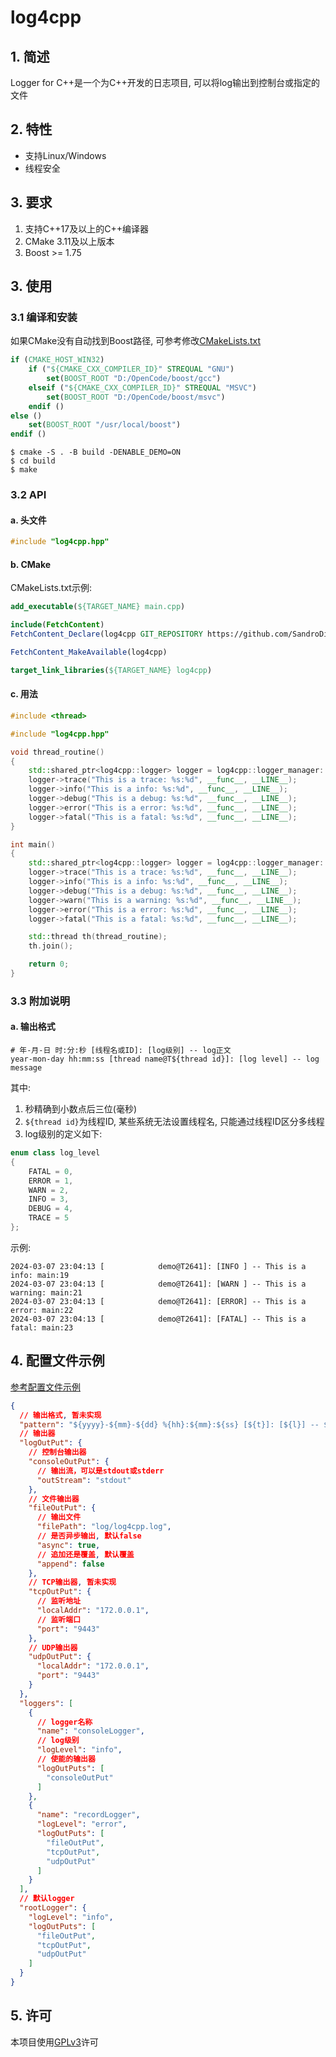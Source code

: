 # log4cpp

## 1. 简述

Logger for C++是一个为C++开发的日志项目, 可以将log输出到控制台或指定的文件

## 2. 特性

- 支持Linux/Windows
- 线程安全

## 3. 要求

1. 支持C++17及以上的C++编译器
2. CMake 3.11及以上版本
3. Boost >= 1.75

## 3. 使用

### 3.1 编译和安装

如果CMake没有自动找到Boost路径, 可参考修改[CMakeLists.txt](CMakeLists.txt)

```cmake
if (CMAKE_HOST_WIN32)
    if ("${CMAKE_CXX_COMPILER_ID}" STREQUAL "GNU")
        set(BOOST_ROOT "D:/OpenCode/boost/gcc")
    elseif ("${CMAKE_CXX_COMPILER_ID}" STREQUAL "MSVC")
        set(BOOST_ROOT "D:/OpenCode/boost/msvc")
    endif ()
else ()
    set(BOOST_ROOT "/usr/local/boost")
endif ()
```

```shell
$ cmake -S . -B build -DENABLE_DEMO=ON
$ cd build
$ make
```

### 3.2 API

#### a. 头文件

```c++
#include "log4cpp.hpp"
```

#### b. CMake

CMakeLists.txt示例:

```cmake
add_executable(${TARGET_NAME} main.cpp)

include(FetchContent)
FetchContent_Declare(log4cpp GIT_REPOSITORY https://github.com/SandroDickens/log4cpp.git GIT_TAG v2.0.0)

FetchContent_MakeAvailable(log4cpp)

target_link_libraries(${TARGET_NAME} log4cpp)
```

#### c. 用法

```c++
#include <thread>

#include "log4cpp.hpp"

void thread_routine()
{
	std::shared_ptr<log4cpp::logger> logger = log4cpp::logger_manager::get_logger("recordLogger");
	logger->trace("This is a trace: %s:%d", __func__, __LINE__);
	logger->info("This is a info: %s:%d", __func__, __LINE__);
	logger->debug("This is a debug: %s:%d", __func__, __LINE__);
	logger->error("This is a error: %s:%d", __func__, __LINE__);
	logger->fatal("This is a fatal: %s:%d", __func__, __LINE__);
}

int main()
{
	std::shared_ptr<log4cpp::logger> logger = log4cpp::logger_manager::get_logger("consoleLogger");
	logger->trace("This is a trace: %s:%d", __func__, __LINE__);
	logger->info("This is a info: %s:%d", __func__, __LINE__);
	logger->debug("This is a debug: %s:%d", __func__, __LINE__);
	logger->warn("This is a warning: %s:%d", __func__, __LINE__);
	logger->error("This is a error: %s:%d", __func__, __LINE__);
	logger->fatal("This is a fatal: %s:%d", __func__, __LINE__);

	std::thread th(thread_routine);
	th.join();

	return 0;
}
```

### 3.3 附加说明

#### a. 输出格式

```text
# 年-月-日 时:分:秒 [线程名或ID]: [log级别] -- log正文
year-mon-day hh:mm:ss [thread name@T${thread id}]: [log level] -- log message
```

其中:

1. 秒精确到小数点后三位(毫秒)
2. `${thread id}`为线程ID, 某些系统无法设置线程名, 只能通过线程ID区分多线程
3. log级别的定义如下:

```c++
enum class log_level
{
	FATAL = 0,
	ERROR = 1,
	WARN = 2,
	INFO = 3,
	DEBUG = 4,
	TRACE = 5
};
```

示例:

```shell
2024-03-07 23:04:13 [            demo@T2641]: [INFO ] -- This is a info: main:19
2024-03-07 23:04:13 [            demo@T2641]: [WARN ] -- This is a warning: main:21
2024-03-07 23:04:13 [            demo@T2641]: [ERROR] -- This is a error: main:22
2024-03-07 23:04:13 [            demo@T2641]: [FATAL] -- This is a fatal: main:23
```

## 4. 配置文件示例

[参考配置文件示例](demo/log4cpp.json)

```json
{
  // 输出格式, 暂未实现
  "pattern": "${yyyy}-${mm}-${dd} %{hh}:${mm}:${ss} [${t}]: [${l}] -- ${M}",
  // 输出器
  "logOutPut": {
	// 控制台输出器
	"consoleOutPut": {
	  // 输出流，可以是stdout或stderr
	  "outStream": "stdout"
	},
	// 文件输出器
	"fileOutPut": {
	  // 输出文件
	  "filePath": "log/log4cpp.log",
	  // 是否异步输出, 默认false
	  "async": true,
	  // 追加还是覆盖, 默认覆盖
	  "append": false
	},
	// TCP输出器, 暂未实现
	"tcpOutPut": {
	  // 监听地址
	  "localAddr": "172.0.0.1",
	  // 监听端口
	  "port": "9443"
	},
	// UDP输出器
	"udpOutPut": {
	  "localAddr": "172.0.0.1",
	  "port": "9443"
	}
  },
  "loggers": [
	{
	  // logger名称
	  "name": "consoleLogger",
	  // log级别
	  "logLevel": "info",
	  // 使能的输出器
	  "logOutPuts": [
		"consoleOutPut"
	  ]
	},
	{
	  "name": "recordLogger",
	  "logLevel": "error",
	  "logOutPuts": [
		"fileOutPut",
		"tcpOutPut",
		"udpOutPut"
	  ]
	}
  ],
  // 默认logger
  "rootLogger": {
	"logLevel": "info",
	"logOutPuts": [
	  "fileOutPut",
	  "tcpOutPut",
	  "udpOutPut"
	]
  }
}
```

## 5. 许可

本项目使用[GPLv3](LICENSE)许可
